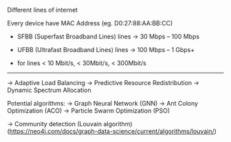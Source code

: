 Different lines of internet

Every device have MAC Address (eg. D0:27:88:AA:BB:CC)



- SFBB (Superfast Broadband Lines) lines -> 30 Mbps – 100 Mbps
- UFBB (Ultrafast Broadband Lines) lines -> 100 Mbps – 1 Gbps+

- for lines < 10 Mbit/s, < 30Mbit/s, < 300Mbit/s

_______

-> Adaptive Load Balancing
-> Predictive Resource Redistribution
-> Dynamic Spectrum Allocation


Potential algorithms:
-> Graph Neural Network (GNN)
-> Ant Colony Optimization (ACO)
-> Particle Swarm Optimization (PSO)


-> Community detection (Louvain algorithm) (https://neo4j.com/docs/graph-data-science/current/algorithms/louvain/)
